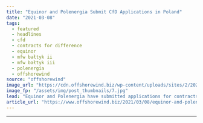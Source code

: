 ```yaml
---
title: "Equinor and Polenergia Submit CfD Applications in Poland"
date: "2021-03-08"
tags: 
  - featured
  - headlines
  - cfd
  - contracts for difference
  - equinor
  - mfw bałtyk ii
  - mfw bałtyk iii
  - polenergia
  - offshorewind
source: "offshorewind"
image_url: "https://cdn.offshorewind.biz/wp-content/uploads/sites/2/2021/03/08084003/Equinor-and-Polenergia-Submit-CfD-Applications-in-Poland.jpg"
image_fp: "/assets/img/post_thumbnails/7.jpg"
lead: "Equinor and Polenergia have submitted applications for contracts for difference (CfD) for MFW Bałtyk"
article_url: "https://www.offshorewind.biz/2021/03/08/equinor-and-polenergia-submit-cfd-applications-in-poland/"
---
```


---
